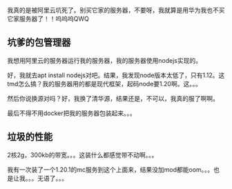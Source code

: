 我真的是被阿里云坑死了。别买它家的服务器，不要呀，我就算是用华为我也不买它家服务器了！！呜呜呜QWQ

## 坑爹的包管理器

我想用阿里云的服务器运行我的服务器，我的服务器使用nodejs实现的。

好，我就去apt install nodejs对吧。结果，我发现node版本太低了，只有1.12。这tmd怎么搞？我的服务器用的都是现代框架，起码node要1.20啊。这。。。

然后你说换源对吗？好，我换了清华源，结果还是，不可以，我真的服了啊啊。

最后不得不用docker把我的服务器包装起来。。。

## 垃圾的性能

2核2g，300kb的带宽。。。这装什么都感觉带不动啊。。。

我有一次装了一个1.20.1的mc服务到这个上面来，结果没加mod都能oom。。。也是让我。。。无语了。。。